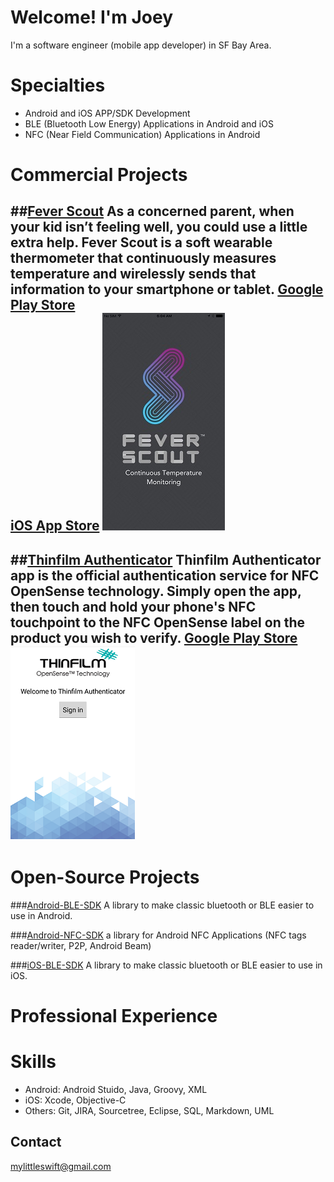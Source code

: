 # Welcome! I'm Joey

I'm a software engineer (mobile app developer) in SF Bay Area.

# Specialties
  * Android and iOS APP/SDK Development
  * BLE (Bluetooth Low Energy) Applications in Android and iOS
  * NFC (Near Field Communication) Applications in Android

# Commercial Projects

##[Fever Scout](https://feverscout.com)
As a concerned parent, when your kid isn’t feeling well, you could use a little extra help. Fever Scout is a soft wearable thermometer that continuously measures temperature and wirelessly sends that information to your smartphone or tablet.
[Google Play Store](https://play.google.com/store/apps/details?id=com.vivalnk.feverscout&hl=en)       
[iOS App Store](https://itunes.apple.com/us/app/fever-scout/id1095852565?mt=8)
![Alt Text](https://github.com/Mylittleswift/mylittleswift.github.io/blob/master/image/feverscout.jpeg)
-------------------------

##[Thinfilm Authenticator](http://thinfilm.no/products-nfc-solutions/)
Thinfilm Authenticator app is the official authentication service for NFC OpenSense technology. Simply open the app, then touch and hold your phone's NFC touchpoint to the NFC OpenSense label on the product you wish to verify.
[Google Play Store](https://play.google.com/store/apps/details?id=no.thinfilm.opensenseauth&hl=en)
![Alt Text](https://github.com/Mylittleswift/mylittleswift.github.io/blob/master/image/thinfilm.png)
------------------

# Open-Source Projects

###[Android-BLE-SDK](https://github.com/Mylittleswift/Android-BLE-SDK/)
A library to make classic bluetooth or BLE easier to use in Android.

###[Android-NFC-SDK](https://github.com/Mylittleswift/Android-NFC-SDK/)
a library for Android NFC Applications (NFC tags reader/writer, P2P, Android Beam)

###[iOS-BLE-SDK](https://github.com/Mylittleswift/iOS-BLE-SDK/)
A library to make classic bluetooth or BLE easier to use in iOS.

# Professional Experience



# Skills
* Android: Android Stuido, Java, Groovy, XML
* iOS: Xcode, Objective-C
* Others: Git, JIRA, Sourcetree, Eclipse, SQL, Markdown, UML 

## Contact
<mylittleswift@gmail.com>
